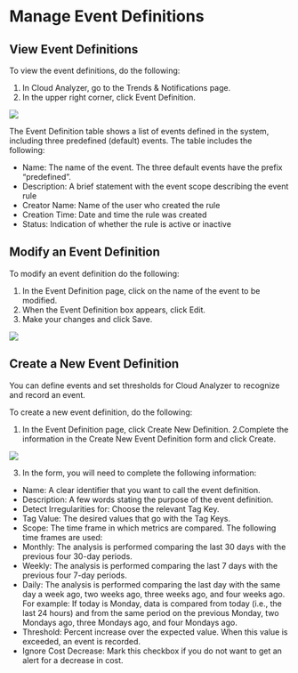 # Manage Event Definitions

## View Event Definitions

To view the event definitions, do the following:
1. In Cloud Analyzer, go to the Trends & Notifications page.
2. In the upper right corner, click Event Definition.

<img src="/cloud-analyzer/_media/tutorials-event-def-01.png" />

The Event Definition table shows a list of events defined in the system, including three predefined (default) events. The table includes the following:
  * Name: The name of the event. The three default events have the prefix “predefined”.
  * Description: A brief statement with the event scope describing the event rule
  * Creator Name: Name of the user who created the rule
  * Creation Time: Date and time the rule was created
  * Status: Indication of whether the rule is active or inactive

## Modify an Event Definition

To modify an event definition do the following:
1. In the Event Definition page, click on the name of the event to be modified.
2. When the Event Definition box appears, click Edit.
3. Make your changes and click Save.

<img src="/cloud-analyzer/_media/tutorials-event-def-02.png" />

## Create a New Event Definition

You can define events and set thresholds for Cloud Analyzer to recognize and record an event.

To create a new event definition, do the following:

1. In the Event Definition page, click Create New Definition.
2.Complete the information in the Create New Event Definition form and click Create.

<img src="/cloud-analyzer/_media/tutorials-event-def-03.png" />

3. In the form, you will need to complete the following information:
  * Name: A clear identifier that you want to call the event definition.
  * Description: A few words stating the purpose of the event definition.
  * Detect Irregularities for: Choose the relevant Tag Key.
  * Tag Value: The desired values that go with the Tag Keys.
  * Scope: The time frame in which metrics are compared. The following time frames are used:
  * Monthly: The analysis is performed comparing the last 30 days with the previous four 30-day periods.
  * Weekly: The analysis is performed comparing the last 7 days with the previous four 7-day periods.
  * Daily: The analysis is performed comparing the last day with the same day a week ago, two weeks ago, three weeks ago, and four weeks ago.
    For example: If today is Monday, data is compared from today (i.e., the last 24 hours) and from the same period on the previous Monday, two Mondays ago, three Mondays ago, and four Mondays ago.
  * Threshold: Percent increase over the expected value. When this value is exceeded, an event is recorded.
  * Ignore Cost Decrease: Mark this checkbox if you do not want to get an alert for a decrease in cost.
